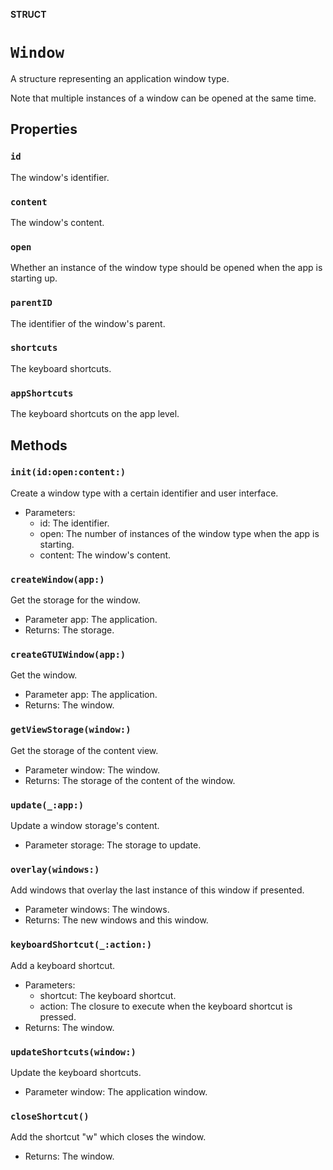 **STRUCT**

# `Window`

A structure representing an application window type.

Note that multiple instances of a window can be opened at the same time.

## Properties
### `id`

The window's identifier.

### `content`

The window's content.

### `open`

Whether an instance of the window type should be opened when the app is starting up.

### `parentID`

The identifier of the window's parent.

### `shortcuts`

The keyboard shortcuts.

### `appShortcuts`

The keyboard shortcuts on the app level.

## Methods
### `init(id:open:content:)`

Create a window type with a certain identifier and user interface.
- Parameters:
  - id: The identifier.
  - open: The number of instances of the window type when the app is starting.
  - content: The window's content.

### `createWindow(app:)`

Get the storage for the window.
- Parameter app: The application.
- Returns: The storage.

### `createGTUIWindow(app:)`

Get the window.
- Parameter app: The application.
- Returns: The window.

### `getViewStorage(window:)`

Get the storage of the content view.
- Parameter window: The window.
- Returns: The storage of the content of the window.

### `update(_:app:)`

Update a window storage's content.
- Parameter storage: The storage to update.

### `overlay(windows:)`

Add windows that overlay the last instance of this window if presented.
- Parameter windows: The windows.
- Returns: The new windows and this window.

### `keyboardShortcut(_:action:)`

Add a keyboard shortcut.
- Parameters:
    - shortcut: The keyboard shortcut.
    - action: The closure to execute when the keyboard shortcut is pressed.
- Returns: The window.

### `updateShortcuts(window:)`

Update the keyboard shortcuts.
- Parameter window: The application window.

### `closeShortcut()`

Add the shortcut "<Ctrl>w" which closes the window.
- Returns: The window.
